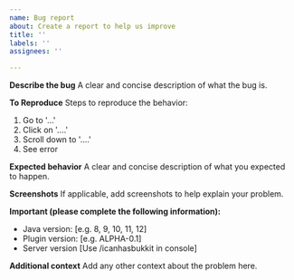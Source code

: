 ```yaml
---
name: Bug report
about: Create a report to help us improve
title: ''
labels: ''
assignees: ''

---
```


**Describe the bug**
A clear and concise description of what the bug is.

**To Reproduce**
Steps to reproduce the behavior:
1. Go to '...'
2. Click on '....'
3. Scroll down to '....'
4. See error

**Expected behavior**
A clear and concise description of what you expected to happen.

**Screenshots**
If applicable, add screenshots to help explain your problem.

**Important (please complete the following information):**
 - Java version: [e.g. 8, 9, 10, 11, 12]
 - Plugin version: [e.g. ALPHA-0.1]
 - Server version [Use /icanhasbukkit in console]

**Additional context**
Add any other context about the problem here.
